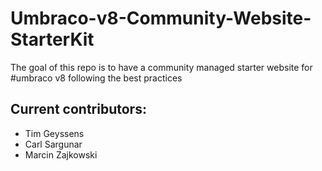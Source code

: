 # Umbraco-v8-Community-Website-StarterKit
The goal of this repo is to have a community managed starter website for #umbraco v8 following the best practices

## Current contributors:

- Tim Geyssens
- Carl Sargunar
- Marcin Zajkowski
